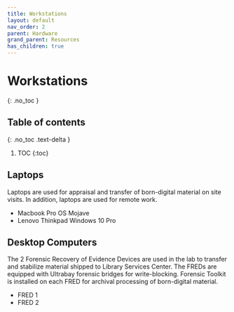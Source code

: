 ```yaml
---
title: Workstations
layout: default
nav_order: 2
parent: Hardware
grand_parent: Resources
has_children: true
---
```



# Workstations
{: .no_toc }

## Table of contents
{: .no_toc .text-delta }

1. TOC
{:toc}

## Laptops
Laptops are used for appraisal and transfer of born-digital material on site visits. In addition, laptops are used for remote work.
* Macbook Pro OS Mojave
* Lenovo Thinkpad Windows 10 Pro

## Desktop Computers
The 2 Forensic Recovery of Evidence Devices are used in the lab to transfer and stabilize material shipped to Library Services Center. The FREDs are equipped with Ultrabay forensic bridges for write-blocking. Forensic Toolkit is installed on each FRED for archival processing of born-digital material.
<!-- A Mac is used for networking. -->
* FRED 1
* FRED 2